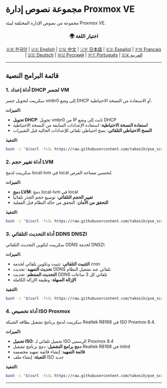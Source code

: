 # مجموعة نصوص إدارة Proxmox VE
مجموعة من نصوص الإدارة المختلفة لبيئة Proxmox VE.

<div align="center">
  <h3>🌍 اختيار اللغة</h3>
  <a href="README.md">🇰🇷 한국어</a> |
  <a href="README_EN.md">🇺🇸 English</a> |
  <a href="README_CN.md">🇨🇳 中文</a> |
  <a href="README_JP.md">🇯🇵 日本語</a> |
  <a href="README_ES.md">🇪🇸 Español</a> |
  <a href="README_FR.md">🇫🇷 Français</a> |
  <a href="README_DE.md">🇩🇪 Deutsch</a> |
  <a href="README_RU.md">🇷🇺 Русский</a> |
  <a href="README_PT.md">🇵🇹 Português</a> |
  <a href="README_AR.md">🇸🇦 العربية</a>
</div>

---

## قائمة البرامج النصية

### 1. أداة إعداد DHCP لجسر VM
سكريبت لتحويل جسر vmbr0 إلى وضع DHCP أو الاستعادة من النسخة الاحتياطية.

**الميزات:**
- **تحويل DHCP**: تحويل vmbr0 من IP ثابت إلى وضع DHCP
- **استعادة النسخة الاحتياطية**: استعادة الإعدادات السابقة من النسخة الاحتياطية
- **النسخ الاحتياطي التلقائي**: نسخ احتياطي تلقائي للإعدادات الحالية قبل التغييرات

**التنفيذ:**
```bash
bash -c "$(curl -fsSL https://raw.githubusercontent.com/takesih/pve_script/main/pve_vmbr0_dhcp.sh)"
```

### 2. أداة تغيير حجم LVM
سكريبت لدمج local-lvm في local لتحسين مساحة القرص.

**الميزات:**
- **دمج LVM**: دمج local-lvm في local
- **تغيير الحجم التلقائي**: توسيع حجم الجذر تلقائياً
- **التحقق من الأمان**: التحقق من حالة النظام قبل العملية

**التنفيذ:**
```bash
bash -c "$(curl -fsSL https://raw.githubusercontent.com/takesih/pve_script/main/pve_lvm_resize.sh)"
```

### 3. أداة التحديث التلقائي DDNS DNSZI
سكريبت لتكوين التحديث التلقائي DDNS لخدمة DNSZI.

**الميزات:**
- **التثبيت التلقائي**: تثبيت وتكوين تلقائي لخدمة cron
- **تحديث التمهيد**: تحديث DDNS تلقائي عند تشغيل النظام
- **التحديث المنتظم**: تحديث DDNS تلقائي كل 3 ساعات
- **الإزالة السهلة**: وظيفة الإزالة الكاملة

**التنفيذ:**
```bash
bash -c "$(curl -fsSL https://raw.githubusercontent.com/takesih/pve_script/main/dnszi_ddns_setup.sh)"
```

### 4. أداة تخصيص ISO Proxmox
سكريبت لدمج برنامج تشغيل بطاقة الشبكة Realtek R8168 في ISO Proxmox 8.4.

**الميزات:**
- **تحميل ISO**: تحميل تلقائي لـ ISO الرسمي Proxmox 8.4
- **دمج برامج التشغيل**: دمج برنامج تشغيل Realtek R8168 في initrd
- **قائمة التمهيد**: إنشاء قائمة تمهيد مخصصة
- **التعبئة**: إنشاء ملف ISO جديد

**التنفيذ:**
```bash
bash -c "$(curl -fsSL https://raw.githubusercontent.com/takesih/pve_script/main/proxmox_iso_customize.sh)"
```

---

<script type="text/javascript" src="https://cdnjs.buymeacoffee.com/1.0.0/button.prod.min.js" data-name="bmc-button" data-slug="takesih" data-color="#FF5F5F" data-emoji=""  data-font="Cookie" data-text="Buy me a coffee" data-outline-color="#000000" data-font-color="#ffffff" data-coffee-color="#FFDD00" ></script> 